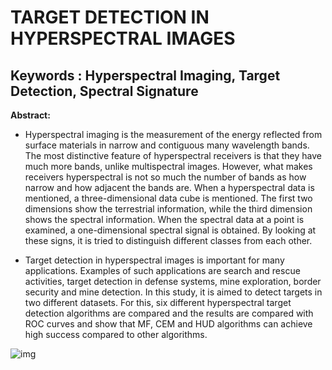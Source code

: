 
# TARGET DETECTION IN HYPERSPECTRAL IMAGES

## Keywords : Hyperspectral Imaging, Target Detection, Spectral Signature

<b>Abstract:</b>
* Hyperspectral imaging is the measurement of the energy reflected from 
surface materials in narrow and contiguous many wavelength bands. The most 
distinctive feature of hyperspectral receivers is that they have much more bands, unlike 
multispectral images. However, what makes receivers hyperspectral is not so much the 
number of bands as how narrow and how adjacent the bands are. When a hyperspectral 
data is mentioned, a three-dimensional data cube is mentioned. The first two 
dimensions show the terrestrial information, while the third dimension shows the 
spectral information. When the spectral data at a point is examined, a one-dimensional 
spectral signal is obtained. By looking at these signs, it is tried to distinguish different 
classes from each other.

* Target detection in hyperspectral images is important for many applications. Examples 
of such applications are search and rescue activities, target detection in defense 
systems, mine exploration, border security and mine detection. In this study, it is 
aimed to detect targets in two different datasets. For this, six different hyperspectral 
target detection algorithms are compared and the results are compared with ROC curves 
and show that MF, CEM and HUD algorithms can achieve high success compared to 
other algorithms.

![img](https://d3i71xaburhd42.cloudfront.net/17a58a503df9bb1b7b582e1053b356d4c41c04fb/1-Figure1-1.png)
